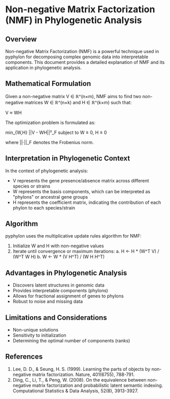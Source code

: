 # Non-negative Matrix Factorization (NMF) in Phylogenetic Analysis

## Overview

Non-negative Matrix Factorization (NMF) is a powerful technique used in pyphylon for 
decomposing complex genomic data into interpretable components. This document provides 
a detailed explanation of NMF and its application in phylogenetic analysis.

## Mathematical Formulation

Given a non-negative matrix V ∈ ℝ^(n×m), NMF aims to find two non-negative matrices 
W ∈ ℝ^(n×k) and H ∈ ℝ^(k×m) such that:

V ≈ WH

The optimization problem is formulated as:

min_{W,H} ||V - WH||²_F
subject to W ≥ 0, H ≥ 0

where ||·||_F denotes the Frobenius norm.

## Interpretation in Phylogenetic Context

In the context of phylogenetic analysis:
- V represents the gene presence/absence matrix across different species or strains
- W represents the basis components, which can be interpreted as "phylons" or ancestral gene groups
- H represents the coefficient matrix, indicating the contribution of each phylon to each species/strain

## Algorithm

pyphylon uses the multiplicative update rules algorithm for NMF:

1. Initialize W and H with non-negative values
2. Iterate until convergence or maximum iterations:
   a. H ← H * (W^T V) / (W^T W H)
   b. W ← W * (V H^T) / (W H H^T)

## Advantages in Phylogenetic Analysis

- Discovers latent structures in genomic data
- Provides interpretable components (phylons)
- Allows for fractional assignment of genes to phylons
- Robust to noise and missing data

## Limitations and Considerations

- Non-unique solutions
- Sensitivity to initialization
- Determining the optimal number of components (ranks)

## References

1. Lee, D. D., & Seung, H. S. (1999). Learning the parts of objects by non-negative 
   matrix factorization. Nature, 401(6755), 788-791.
2. Ding, C., Li, T., & Peng, W. (2008). On the equivalence between non-negative matrix 
   factorization and probabilistic latent semantic indexing. Computational Statistics 
   & Data Analysis, 52(8), 3913-3927.